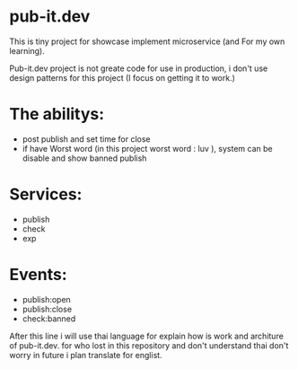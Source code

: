 # pub-it.dev
This is tiny project for showcase implement microservice (and For my own learning).

Pub-it.dev project is not greate code for use in production, i don't use design patterns for this project (I focus on getting it to work.)

# The abilitys:
  - post publish and set time for close
  - if have Worst word (in this project worst word : luv ), system can be disable and show banned publish
 
# Services:
  - publish
  - check
  - exp
 
# Events:
  * publish:open
  * publish:close
  * check:banned

After this line i will use thai language for explain how is work and architure of pub-it.dev. for who lost in this repository and don't understand thai don't worry in future i plan translate for englist.
 
 
